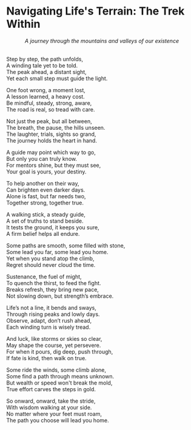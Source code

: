 # Navigating Life's Terrain: The Trek Within

<div align="center"><em>A journey through the mountains and valleys of our existence</em></div>

<br>

Step by step, the path unfolds, <br>
A winding tale yet to be told.<br>
The peak ahead, a distant sight,<br>
Yet each small step must guide the light.<br>

One foot wrong, a moment lost,<br>
A lesson learned, a heavy cost.<br>
Be mindful, steady, strong, aware,<br>
The road is real, so tread with care.<br>

Not just the peak, but all between,<br>
The breath, the pause, the hills unseen.<br>
The laughter, trials, sights so grand,<br>
The journey holds the heart in hand.<br>

A guide may point which way to go,<br>
But only you can truly know.<br>
For mentors shine, but they must see,<br>
Your goal is yours, your destiny.<br>

To help another on their way,<br>
Can brighten even darker days.<br>
Alone is fast, but far needs two,<br>
Together strong, together true.<br>

A walking stick, a steady guide,<br>
A set of truths to stand beside.<br>
It tests the ground, it keeps you sure,<br>
A firm belief helps all endure.<br>

Some paths are smooth, some filled with stone,<br>
Some lead you far, some lead you home.<br>
Yet when you stand atop the climb,<br>
Regret should never cloud the time.<br>

Sustenance, the fuel of might,<br>
To quench the thirst, to feed the fight.<br>
Breaks refresh, they bring new pace,<br>
Not slowing down, but strength’s embrace.<br>

Life’s not a line, it bends and sways,<br>
Through rising peaks and lowly days.<br>
Observe, adapt, don’t rush ahead,<br>
Each winding turn is wisely tread.<br>

And luck, like storms or skies so clear,<br>
May shape the course, yet persevere.<br>
For when it pours, dig deep, push through,<br>
If fate is kind, then walk on true.<br>

Some ride the winds, some climb alone,<br>
Some find a path through means unknown.<br>
But wealth or speed won't break the mold,<br>
True effort carves the steps in gold.<br>

So onward, onward, take the stride,<br>
With wisdom walking at your side.<br>
No matter where your feet must roam,<br>
The path you choose will lead you home.<br>
